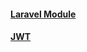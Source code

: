 #### [Laravel Module](https://laravelmodules.com/docs/v11/configuration)
#### [JWT](https://santrikoding.com/tutorial-laravel-jwt-3-installasi-dan-konfigurasi-jwt-json-web-token)
